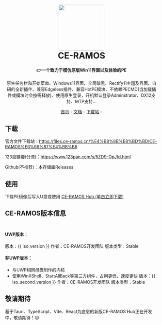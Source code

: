 <h1 align="center">
  <br>
<img src="https://avatars.githubusercontent.com/u/126374901?s=400&u=8a44ae595278573eac68b75ecf5f129defac9449&v=4" width="150"/>
  <br>
  CE-RAMOS
  <br>
</h1>

<h4 align="center">👉一个致力于模仿原版Win11界面以及体验的PE</h4>

<p align="center">原生任务栏和开始菜单、Windows11界面、全局暗黑、Rectify11主题及界面、自研的全新插件、兼容Edgeless插件、兼容HotPE模块、不依赖PECMD(当加载插件或模块时会按需释放)、使用原生登录，开机默认登录Adminstrator、DX12支持、MTP支持...</p>

<p align="center">
  <a href="https://ce-ramos.cn">首页</a> -
  <a href="https://docs.ce-ramos.cn">文档</a> -
  <a href="https://files.ce-ramos.cn">下载站</a>  -
</p>

## 下载

官方文件下载站：https://files.ce-ramos.cn/%E4%B8%8B%E8%BD%BD/CE-RAMOS%E6%96%87%E4%BB%B6<div>

123盘链接(分流)：https://www.123pan.com/s/5ZD9-OpJfd.html<div>
Github(不推荐)：本存储库Releases<div>

## 使用

下载PE镜像后写入U盘或使用 <a href="https://files.ce-ramos.cn/d/%E4%B8%8B%E8%BD%BD/CE-RAMOS%E6%96%87%E4%BB%B6/CE-RAMOS%20Hub/CE-RAMOS%20Hub.exe">CE-RAMOS Hub (单击立即下载)</a>

## CE-RAMOS版本信息<br><br>
#### UWP版本：
<Badge type="tip">版本：{{ iso_version }}</Badge> <Badge type="info">作者：CE-RAMOS开发团队</Badge> <Badge type="warning">版本类型：Stable</Badge>

#### 非UWP版本：
* 与UWP相同母盘制作的内核
* 使用WinXShell、StartAllBack等第三方组件，占用更低，速度更快
<Badge type="tip">版本：{{ iso_second_version }}</Badge> <Badge type="info">作者：CE-RAMOS开发团队</Badge> <Badge type="warning">版本类型：Stable</Badge>

## 敬请期待
基于Tauri、TypeScript、Vite、React为底层的新版CE-RAMOS Hub正在开发中，敬请期待！😄

<script>  
export default {  
  data() {  
    return {  
      iso_version: '获取中...',
      iso_second_version: '获取中...',
      hub_version: '获取中...'  
    };  
  },  
  methods: {  
    fetchInfo() {  
      fetch('https://api.ce-ramos.cn/GetInfo/')  
        .then(response => {  
          if (!response.ok) {  
            throw new Error('Network response was not ok');  
          }  
          return response.json();  
        })  
        .then(data => {  
          this.iso_version = data.data.iso_version === 'null' ? '获取失败' : `CE-RAMOS ${data.data.iso_version} Pro (UWP)`;
          this.iso_second_version = data.data.iso_second_version === 'null' ? '获取失败' : `CE-RAMOS ${data.data.iso_second_version} Pro`;   
          this.hub_version = data.data.hub_version === 'null' ? '获取失败' : `CE-RAMOS Hub+${data.data.hub_version}`;  
        })  
        .catch(error => {  
          console.error('There was a problem with your fetch operation:', error);  
          this.iso_version = '获取失败'; 
          this.iso_second_version = '获取失败'; 
          this.hub_version = '获取失败';  
        });  
    }  
  },  
  mounted() {  
    this.fetchInfo();  
  }  
};  
</script>  
